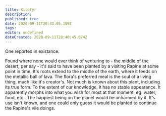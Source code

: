 ```yaml
---
title: Kilofyr
description: 
published: true
date: 2020-09-11T20:43:05.159Z
tags: 
editor: undefined
dateCreated: 2020-09-11T20:40:45.074Z
---
```


One reported in existance.

Found where none would ever think of venturing to - the middle of the desert, per say - it's said to have been planted by a visiting Rapine at some point in time. It's roots extend to the middle of the earth, where it feeds on the metallic ball of lava. The flora's preferred meal is the soul of a living thing, much like it's creator's. Not much is known about this plant, including its true form. To the extent of our knowledge, it has no stable appearance. It apparently morphs into what you wish for most at that moment, eg. water, food, etc.. The happiest being on the planet would be unharmed by it. It's use isn't known, and one could only guess it would be planted to continue the Rapine's vile doings.